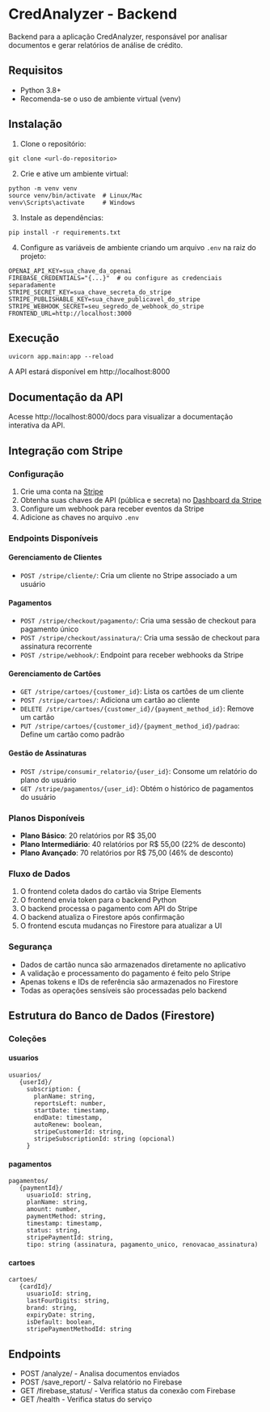 # CredAnalyzer - Backend

Backend para a aplicação CredAnalyzer, responsável por analisar documentos e gerar relatórios de análise de crédito.

## Requisitos

- Python 3.8+
- Recomenda-se o uso de ambiente virtual (venv)

## Instalação

1. Clone o repositório:
```
git clone <url-do-repositorio>
```

2. Crie e ative um ambiente virtual:
```
python -m venv venv
source venv/bin/activate  # Linux/Mac
venv\Scripts\activate     # Windows
```

3. Instale as dependências:
```
pip install -r requirements.txt
```

4. Configure as variáveis de ambiente criando um arquivo `.env` na raiz do projeto:
```
OPENAI_API_KEY=sua_chave_da_openai
FIREBASE_CREDENTIALS="{...}"  # ou configure as credenciais separadamente
STRIPE_SECRET_KEY=sua_chave_secreta_do_stripe
STRIPE_PUBLISHABLE_KEY=sua_chave_publicavel_do_stripe
STRIPE_WEBHOOK_SECRET=seu_segredo_de_webhook_do_stripe
FRONTEND_URL=http://localhost:3000
```

## Execução

```
uvicorn app.main:app --reload
```

A API estará disponível em http://localhost:8000

## Documentação da API

Acesse http://localhost:8000/docs para visualizar a documentação interativa da API.

## Integração com Stripe

### Configuração

1. Crie uma conta na [Stripe](https://stripe.com/)
2. Obtenha suas chaves de API (pública e secreta) no [Dashboard da Stripe](https://dashboard.stripe.com/apikeys)
3. Configure um webhook para receber eventos da Stripe
4. Adicione as chaves no arquivo `.env`

### Endpoints Disponíveis

#### Gerenciamento de Clientes
- `POST /stripe/cliente/`: Cria um cliente no Stripe associado a um usuário

#### Pagamentos
- `POST /stripe/checkout/pagamento/`: Cria uma sessão de checkout para pagamento único
- `POST /stripe/checkout/assinatura/`: Cria uma sessão de checkout para assinatura recorrente
- `POST /stripe/webhook/`: Endpoint para receber webhooks da Stripe

#### Gerenciamento de Cartões
- `GET /stripe/cartoes/{customer_id}`: Lista os cartões de um cliente
- `POST /stripe/cartoes/`: Adiciona um cartão ao cliente
- `DELETE /stripe/cartoes/{customer_id}/{payment_method_id}`: Remove um cartão
- `PUT /stripe/cartoes/{customer_id}/{payment_method_id}/padrao`: Define um cartão como padrão

#### Gestão de Assinaturas
- `POST /stripe/consumir_relatorio/{user_id}`: Consome um relatório do plano do usuário
- `GET /stripe/pagamentos/{user_id}`: Obtém o histórico de pagamentos do usuário

### Planos Disponíveis

- **Plano Básico**: 20 relatórios por R$ 35,00
- **Plano Intermediário**: 40 relatórios por R$ 55,00 (22% de desconto)
- **Plano Avançado**: 70 relatórios por R$ 75,00 (46% de desconto)

### Fluxo de Dados

1. O frontend coleta dados do cartão via Stripe Elements
2. O frontend envia token para o backend Python
3. O backend processa o pagamento com API do Stripe
4. O backend atualiza o Firestore após confirmação
5. O frontend escuta mudanças no Firestore para atualizar a UI

### Segurança

- Dados de cartão nunca são armazenados diretamente no aplicativo
- A validação e processamento do pagamento é feito pelo Stripe
- Apenas tokens e IDs de referência são armazenados no Firestore
- Todas as operações sensíveis são processadas pelo backend

## Estrutura do Banco de Dados (Firestore)

### Coleções

#### usuarios
```
usuarios/
   {userId}/
     subscription: {
       planName: string,
       reportsLeft: number,
       startDate: timestamp,
       endDate: timestamp,
       autoRenew: boolean,
       stripeCustomerId: string,
       stripeSubscriptionId: string (opcional)
     }
```

#### pagamentos
```
pagamentos/
   {paymentId}/
     usuarioId: string,
     planName: string,
     amount: number,
     paymentMethod: string,
     timestamp: timestamp,
     status: string,
     stripePaymentId: string,
     tipo: string (assinatura, pagamento_unico, renovacao_assinatura)
```

#### cartoes
```
cartoes/
   {cardId}/
     usuarioId: string,
     lastFourDigits: string,
     brand: string,
     expiryDate: string,
     isDefault: boolean,
     stripePaymentMethodId: string
```

## Endpoints

- POST /analyze/ - Analisa documentos enviados
- POST /save_report/ - Salva relatório no Firebase
- GET /firebase_status/ - Verifica status da conexão com Firebase
- GET /health - Verifica status do serviço 